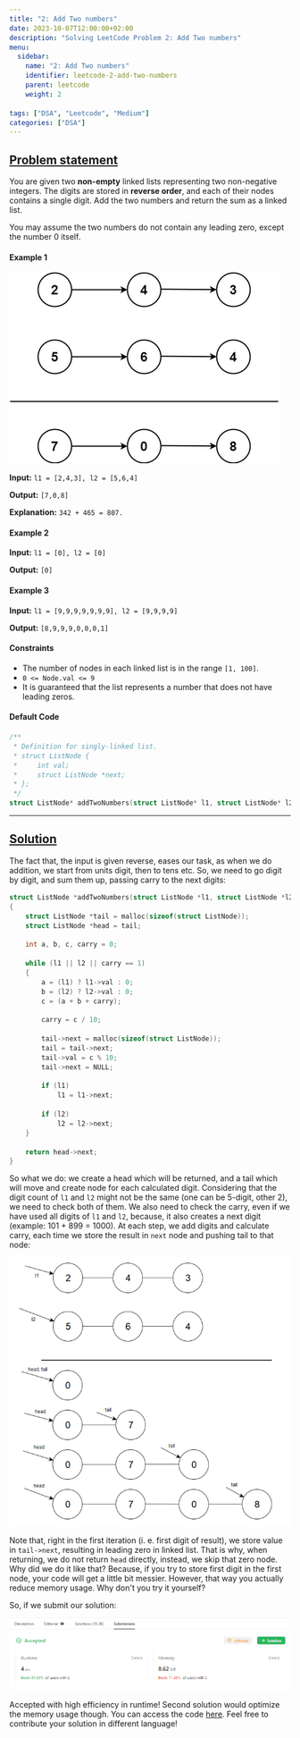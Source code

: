 ```yaml
---
title: "2: Add Two numbers"
date: 2023-10-07T12:00:00+02:00
description: "Solving LeetCode Problem 2: Add Two numbers"
menu:
  sidebar:
    name: "2: Add Two numbers"
    identifier: leetcode-2-add-two-numbers
    parent: leetcode
    weight: 2

tags: ["DSA", "Leetcode", "Medium"]
categories: ["DSA"]
---
```



## [Problem statement](https://leetcode.com/problems/add-two-numbers/)

You are given two **non-empty** linked lists representing two non-negative integers. The digits are stored in **reverse order**, and each of their nodes contains a single digit. Add the two numbers and return the sum as a linked list.

You may assume the two numbers do not contain any leading zero, except the number 0 itself.

#### Example 1

![Leetcode Problem 2 Example 1](addtwonumber1.jpg)

**Input:** `l1 = [2,4,3], l2 = [5,6,4]`

**Output:** `[7,0,8]`

**Explanation:** `342 + 465 = 807.`

#### Example 2

**Input:** `l1 = [0], l2 = [0]`

**Output:** `[0]`

#### Example 3

**Input:** `l1 = [9,9,9,9,9,9,9], l2 = [9,9,9,9]`

**Output:** `[8,9,9,9,0,0,0,1]`

#### Constraints

- The number of nodes in each linked list is in the range `[1, 100]`.
- `0 <= Node.val <= 9`
- It is guaranteed that the list represents a number that does not have leading zeros.

#### Default Code

```C
/**
 * Definition for singly-linked list.
 * struct ListNode {
 *     int val;
 *     struct ListNode *next;
 * };
 */
struct ListNode* addTwoNumbers(struct ListNode* l1, struct ListNode* l2){}
```

<hr>

## [Solution](https://github.com/Miradils-Blog/dsa-problems-and-solutions/tree/main/leetcode/2-add-two-numbers)

The fact that, the input is given reverse, eases our task, as when we do addition, we start from units digit, then to tens etc. So, we need to go digit by digit, and sum them up, passing carry to the next digits:

```C
struct ListNode *addTwoNumbers(struct ListNode *l1, struct ListNode *l2)
{
    struct ListNode *tail = malloc(sizeof(struct ListNode));
    struct ListNode *head = tail;

    int a, b, c, carry = 0;

    while (l1 || l2 || carry == 1)
    {
        a = (l1) ? l1->val : 0;
        b = (l2) ? l2->val : 0;
        c = (a + b + carry);

        carry = c / 10;

        tail->next = malloc(sizeof(struct ListNode));
        tail = tail->next;
        tail->val = c % 10;
        tail->next = NULL;

        if (l1)
            l1 = l1->next;

        if (l2)
            l2 = l2->next;
    }

    return head->next;
}
```

So what we do: we create a head which will be returned, and a tail which will move and create node for each calculated digit. Considering that the digit count of `l1` and `l2` might not be the same (one can be 5-digit, other 2), we need to check both of them. We also need to check the carry, even if we have used all digits of `l1` and `l2`, because, it also creates a next digit (example: 101 + 899 = 1000). At each step, we add digits and calculate carry, each time we store the result in `next` node and pushing tail to that node:

![Output Explained](output_explained.png)

Note that, right in the first iteration (i. e. first digit of result), we store value in `tail->next`, resulting in leading zero in linked list. That is why, when returning, we do not return `head` directly, instead, we skip that zero node. Why did we do it like that? Because, if you try to store first digit in the first node, your code will get a little bit messier. However, that way you actually reduce memory usage. Why don't you try it yourself?

So, if we submit our solution:

![Submission Result](submission_result.png)

Accepted with high efficiency in runtime! Second solution would optimize the memory usage though. You can access the code [here](https://github.com/Miradils-Blog/dsa-problems-and-solutions/tree/main/leetcode/2-add-two-numbers). Feel free to contribute your solution in different language!
